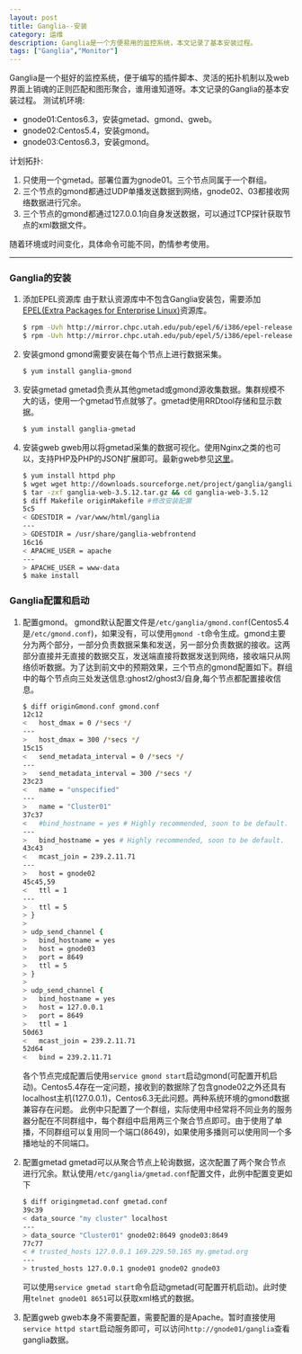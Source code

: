 ```yaml
---
layout: post
title: Ganglia--安装
category: 运维
description: Ganglia是一个方便易用的监控系统，本文记录了基本安装过程。
tags: ["Ganglia","Monitor"]
---
```


Ganglia是一个挺好的监控系统，便于编写的插件脚本、灵活的拓扑机制以及web界面上销魂的正则匹配和图形聚合，谁用谁知道呀。本文记录的Ganglia的基本安装过程。
测试机环境:

* gnode01:Centos6.3，安装gmetad、gmond、gweb。
* gnode02:Centos5.4，安装gmond。
* gnode03:Centos6.3，安装gmond。

计划拓扑:

1. 只使用一个gmetad。部署位置为gnode01。三个节点同属于一个群组。
2. 三个节点的gmond都通过UDP单播发送数据到网络，gnode02、03都接收网络数据进行冗余。
3. 三个节点的gmond都通过127.0.0.1向自身发送数据，可以通过TCP探针获取节点的xml数据文件。

随着环境或时间变化，具体命令可能不同，酌情参考使用。

------

### Ganglia的安装
1. 添加EPEL资源库
    由于默认资源库中不包含Ganglia安装包，需要添加[EPEL(Extra Packages for Enterprise Linux)][1]资源库。

    ```sh
    $ rpm -Uvh http://mirror.chpc.utah.edu/pub/epel/6/i386/epel-release-6-8.noarch.rpm #Centos6.3
    $ rpm -Uvh http://mirror.chpc.utah.edu/pub/epel/5/i386/epel-release-5-4.noarch.rpm #Centos5.4
    ```

2. 安装gmond
    gmond需要安装在每个节点上进行数据采集。

    ```sh
    $ yum install ganglia-gmond
    ```

3. 安装gmetad
    gmetad负责从其他gmetad或gmond源收集数据。集群规模不大的话，使用一个gmetad节点就够了。gmetad使用RRDtool存储和显示数据。

    ```sh
    $ yum install ganglia-gmetad
    ```

4. 安装gweb
    gweb用以将gmetad采集的数据可视化。使用Nginx之类的也可以，支持PHP及PHP的JSON扩展即可。最新gweb参见[这里][2]。

    ```sh
    $ yum install httpd php
    $ wget wget http://downloads.sourceforge.net/project/ganglia/ganglia-web/3.5.12/ganglia-web-3.5.12.tar.gz?r=http%3A%2F%2Fsourceforge.net%2Fprojects%2Fganglia%2Ffiles%2Fganglia-web%2F3.5.12%2F&ts=1392258829&use_mirror=citylan
    $ tar -zxf ganglia-web-3.5.12.tar.gz && cd ganglia-web-3.5.12
    $ diff Makefile originMakefile #修改安装配置
    5c5
    < GDESTDIR = /var/www/html/ganglia
    ---
    > GDESTDIR = /usr/share/ganglia-webfrontend
    16c16
    < APACHE_USER = apache
    ---
    > APACHE_USER = www-data
    $ make install
    ```

### Ganglia配置和启动 
1. 配置gmond。
    gmond默认配置文件是`/etc/ganglia/gmond.conf`(Centos5.4是`/etc/gmond.conf`)，如果没有，可以使用`gmond -t`命令生成。gmond主要分为两个部分，一部分负责数据采集和发送，另一部分负责数据的接收。这两部分直接并无直接的数据交互，发送端直接将数据发送到网络，接收端只从网络侦听数据。为了达到前文中的预期效果，三个节点的gmond配置如下。群组中的每个节点向三处发送信息:ghost2/ghost3/自身,每个节点都配置接收信息。

    ```sh
    $ diff originGmond.conf gmond.conf
    12c12
    <   host_dmax = 0 /*secs */
    ---
    >   host_dmax = 300 /*secs */
    15c15
    <   send_metadata_interval = 0 /*secs */
    ---
    >   send_metadata_interval = 300 /*secs */
    23c23
    <   name = "unspecified"
    ---
    >   name = "Cluster01"
    37c37
    <   #bind_hostname = yes # Highly recommended, soon to be default.
    ---
    >   bind_hostname = yes # Highly recommended, soon to be default.
    43c43
    <   mcast_join = 239.2.11.71
    ---
    >   host = gnode02
    45c45,59
    <   ttl = 1
    ---
    >   ttl = 5
    > }
    > 
    > udp_send_channel {
    >   bind_hostname = yes
    >   host = gnode03
    >   port = 8649
    >   ttl = 5
    > }
    > 
    > udp_send_channel {
    >   bind_hostname = yes
    >   host = 127.0.0.1
    >   port = 8649
    >   ttl = 1
    50d63
    <   mcast_join = 239.2.11.71
    52d64
    <   bind = 239.2.11.71
    ```
    
    各个节点完成配置后使用`service gmond start`启动gmond(可配置开机启动)。Centos5.4存在一定问题，接收到的数据除了包含gnode02之外还具有localhost主机(127.0.0.1)，Centos6.3无此问题。两种系统环境的gmond数据兼容存在问题。
    此例中只配置了一个群组，实际使用中经常将不同业务的服务器分配在不同群组中，每个群组中启用两三个聚合节点即可。由于使用了单播，不同群组可以复用同一个端口(8649)，如果使用多播则可以使用同一个多播地址的不同端口。
2. 配置gmetad
    gmetad可以从聚合节点上轮询数据，这次配置了两个聚合节点进行冗余。默认使用`/etc/ganglia/gmetad.conf`配置文件，此例中配置变更如下

    ```sh
    $ diff origingmetad.conf gmetad.conf
    39c39
    < data_source "my cluster" localhost
    ---
    > data_source "Cluster01" gnode02:8649 gnode03:8649
    77c77
    < # trusted_hosts 127.0.0.1 169.229.50.165 my.gmetad.org
    ---
    > trusted_hosts 127.0.0.1 gnode01 gnode02 gnode03
    ```

    可以使用`service gmetad start`命令启动gmetad(可配置开机启动)。此时使用`telnet gnode01 8651`可以获取xml格式的数据。
3. 配置gweb
    gweb本身不需要配置，需要配置的是Apache。暂时直接使用`service httpd start`启动服务即可，可以访问`http://gnode01/ganglia`查看ganglia数据。

[1]: http://fedoraproject.org/wiki/EPEL
[2]: http://sourceforge.net/projects/ganglia/files/ganglia-web/
